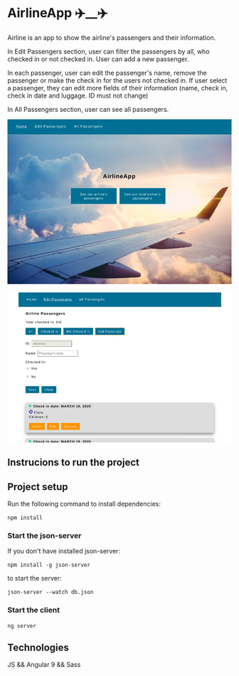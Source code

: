 # AirlineApp ✈️__✈️

Airline is an app to show the airline's passengers and their information.

In Edit Passengers section, user can filter the passengers by all, who checked in or not checked in. User can add a new passenger.

In each passenger, user can edit the passenger's name, remove the passenger or make the check in for the users not checked in. If user select a passenger, they can edit more fields of their information (name, check in, check in date and luggage. ID must not change)

In All Passengers section, user can see all passengers.

![airline0](./src/assets/image/airline0.jpg) 

![airline1](./src/assets/image/airline1.jpg) 
## Instrucions to run the project

## Project setup

Run the following command to install dependencies:

```
npm install
```

### Start the json-server
If you don't have installed json-server:

```
npm install -g json-server
```
to start the server:

```
json-server --watch db.json
```

### Start the client
```
ng server
```
## Technologies

JS && Angular 9 && Sass